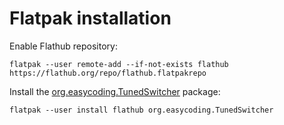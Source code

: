 # Flatpak installation

Enable Flathub repository:

```
flatpak --user remote-add --if-not-exists flathub https://flathub.org/repo/flathub.flatpakrepo
```

Install the [org.easycoding.TunedSwitcher](https://flathub.org/apps/details/org.easycoding.TunedSwitcher) package:

```
flatpak --user install flathub org.easycoding.TunedSwitcher
```
